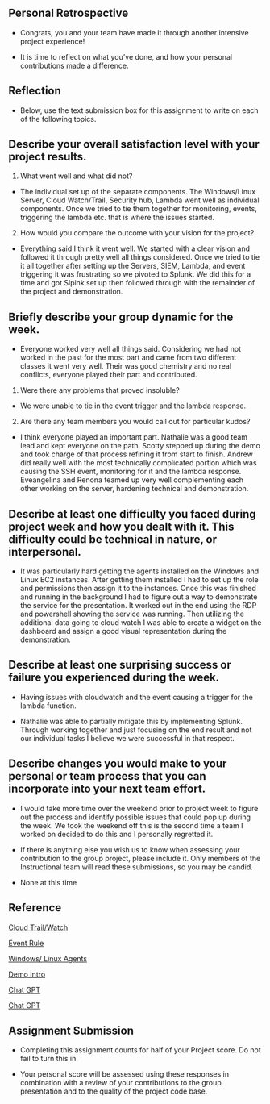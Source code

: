 ## Personal Retrospective

- Congrats, you and your team have made it through another intensive project experience!

- It is time to reflect on what you’ve done, and how your personal contributions made a difference.

## Reflection

- Below, use the text submission box for this assignment to write on each of the following topics.

## Describe your overall satisfaction level with your project results.

1. What went well and what did not?

- The individual set up of the separate components. The Windows/Linux Server, Cloud Watch/Trail, Security hub, Lambda went well as individual components. Once we tried to tie them together for monitoring, events, triggering the lambda etc. that is where the issues started.

2. How would you compare the outcome with your vision for the project?

- Everything said I think it went well. We started with a clear vision and followed it through pretty well all things considered. Once we tried to tie it all together after setting up the Servers, SIEM, Lambda, and event triggering it was frustrating so we pivoted to Splunk. We did this for a time and got Slpink set up then followed through with the remainder of the project and demonstration.

## Briefly describe your group dynamic for the week.

- Everyone worked very well all things said. Considering we had not worked in the past for the most part and came from two different classes it went very well. Their was good chemistry and no real conflicts, everyone played their part and contributed.

1. Were there any problems that proved insoluble?

- We were unable to tie in the event trigger and the lambda response.

2. Are there any team members you would call out for particular kudos?

- I think everyone played an important part. Nathalie was a good team lead and kept everyone on the path. Scotty stepped up during the demo and took charge of that process refining it from start to finish. Andrew did really well with the most technically complicated portion which was causing the SSH event, monitoring for it and the lambda response. Eveangelina and Renona teamed up very well complementing each other working on the server, hardening technical and demonstration. 

## Describe at least one difficulty you faced during project week and how you dealt with it. This difficulty could be technical in nature, or interpersonal.

- It was particularly hard getting the agents installed on the Windows and Linux EC2 instances. After getting them installed I had to set up the role and permissions then assign it to the instances. Once this was finished and running in the background I had to figure out a way to demonstrate the service for the presentation. It worked out in the end using the RDP and powershell showing the service was running. Then utilizing the additional data going to cloud watch I was able to create a widget on the dashboard and assign a good visual representation during the demonstration.

## Describe at least one surprising success or failure you experienced during the week.

- Having issues with cloudwatch and the event causing a trigger for the lambda function.

- Nathalie was able to partially mitigate this by implementing Splunk. Through working together and just focusing on the end result and not our individual tasks I believe we were successful in that respect.

## Describe changes you would make to your personal or team process that you can incorporate into your next team effort.

- I would take more time over the weekend prior to project week to figure out the process and identify possible issues that could pop up during the week. We took the weekend off this is the second time a team I worked on decided to do this and I personally regretted it.

- If there is anything else you wish us to know when assessing your contribution to the group project, please include it. Only members of the Instructional team will read these submissions, so you may be candid.

- None at this time

## Reference

[Cloud Trail/Watch](https://docs.google.com/document/d/18v5aMFwFkLlJpeuUNtAfnambzmjBH3wMsNQjJZqMQmM/edit?usp=sharing)

[Event Rule](https://docs.google.com/document/d/1H0NHMh2R1xYWWSgcHBzMR3hxgyuLYobxc-OhzvcTpBs/edit?usp=sharing) 

[Windows/ Linux Agents](https://docs.google.com/document/d/1Bedri4p37Jh-gjQXAkg024nADnPlZk-iLH9UkK0IhDg/edit?usp=sharing) 

[Demo Intro](https://docs.google.com/document/d/1wxIc_d_dAobuJu55OFE-emfLjda8r2J3zdW0bH6DUKI/edit?usp=sharing) 

[Chat GPT](https://chat.openai.com/share/547748fe-1193-4ca0-a5a4-cf68544abb75) 

[Chat GPT](https://chat.openai.com/share/66c3a7ef-2ff7-4bfa-8789-2208dabd4bbe) 

## Assignment Submission

- Completing this assignment counts for half of your Project score. Do not fail to turn this in.

- Your personal score will be assessed using these responses in combination with a review of your contributions to the group presentation and to the quality of the project code base.
